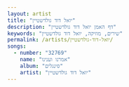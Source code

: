 ```yaml
---
layout: artist
title: "יואל דוד גולדשטיין"
description: "דף האמן יואל דוד גולדשטיין"
keywords: "שירים, מוזיקה, יואל דוד גולדשטיין"
permalink: /artists/יואל-דוד-גולדשטיין/
songs:
  - number: "32769"
    name: "אמרנו וענינו"
    album: "סינגלים"
    artist: "יואל דוד גולדשטיין"
---
```


